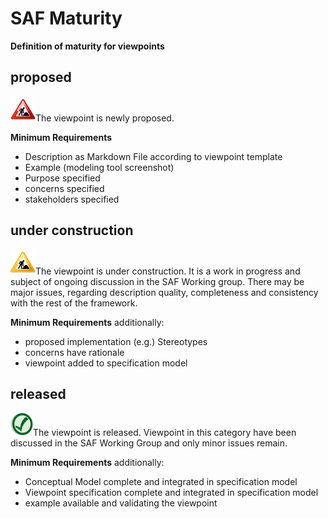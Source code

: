 # SAF Maturity
**Definition of maturity for viewpoints**
## proposed
![Proposed](../diagrams/Under_construction_icon-red.svg )The viewpoint is newly proposed.

**Minimum Requirements**
* Description as Markdown File according to viewpoint template
* Example (modeling tool screenshot)
* Purpose specified
* concerns specified
* stakeholders specified

## under construction
![Proposed](../diagrams/Under_construction_icon-yellow.svg )The viewpoint is under construction.
It is a work in progress and subject of ongoing discussion in the SAF Working group. There may be major issues, regarding description quality, completeness and consistency with the rest of the framework.

**Minimum Requirements**
additionally: 
* proposed implementation (e.g.) Stereotypes
* concerns have rationale
* viewpoint added to specification model


## released
![Released](../diagrams/Symbol_confirmed.svg.png )The viewpoint is released.
Viewpoint in this category have been discussed in the SAF Working Group and only minor issues remain.

**Minimum Requirements**
additionally: 
* Conceptual Model complete and integrated in specification model
* Viewpoint specification complete and integrated in specification model
* example available and validating the viewpoint

